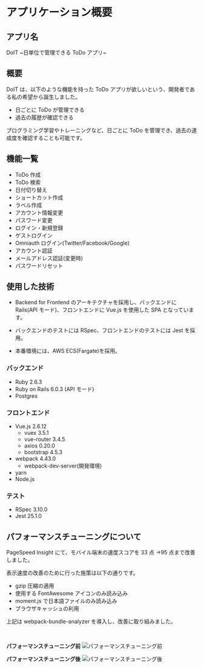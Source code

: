 # アプリケーション概要

## アプリ名

DoIT \~日単位で管理できる ToDo アプリ\~

## 概要

DoIT は、以下のような機能を持った ToDo アプリが欲しいという、開発者である私の希望から誕生しました。

- 日ごとに ToDo が管理できる
- 過去の履歴が確認できる

プログラミング学習やトレーニングなど、日ごとに ToDo を管理でき、過去の達成度を確認することも可能です。

## 機能一覧

- ToDo 作成
- ToDo 検索
- 日付切り替え
- ショートカット作成
- ラベル作成
- アカウント情報変更
- パスワード変更
- ログイン・新規登録
- ゲストログイン
- Omniauth ログイン(Twitter/Facebook/Google)
- アカウント認証
- メールアドレス認証(変更時)
- パスワードリセット

## 使用した技術

- Backend for Frontend のアーキテクチャを採用し、バックエンドに Rails(API モード)、フロントエンドに Vue.js を使用した SPA となっています。

- バックエンドのテストには RSpec、フロントエンドのテストには Jest を採用。

- 本番環境には、AWS ECS(Fargate)を採用。

### バックエンド

- Ruby 2.6.3
- Ruby on Rails 6.0.3 (API モード)
- Postgres

### フロントエンド

- Vue.js 2.6.12
  - vuex 3.5.1
  - vue-router 3.4.5
  - axios 0.20.0
  - bootstrap 4.5.3
- webpack 4.43.0
  - webpack-dev-server(開発環境)
- yarn
- Node.js

### テスト

- RSpec 3.10.0
- Jest 25.1.0

## パフォーマンスチューニングについて

PageSpeed Insight にて、モバイル端末の速度スコアを 33 点 →95 点まで改善しました。

表示速度の改善のために行った施策は以下の通りです。

- gzip 圧縮の適用
- 使用する FontAwesome アイコンのみ読み込み
- moment.js で日本語ファイルのみ読み込み
- ブラウザキャッシュの利用

上記は webpack-bundle-analyzer を導入し、改善に取り組みました。

<br>

**パフォーマンスチューニング前**
![パフォーマンスチューニング前](https://doit-image.s3-ap-northeast-1.amazonaws.com/readme/doit_performance_tuning_before.png "パフォーマンスチューニング前")

**パフォーマンスチューニング後**
![パフォーマンスチューニング後](https://doit-image.s3-ap-northeast-1.amazonaws.com/readme/doit_performance_tuning_after.jpg "パフォーマンスチューニング後")
